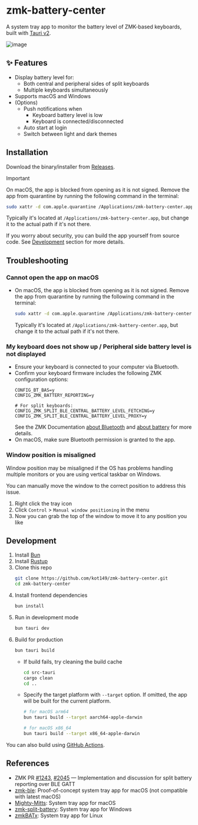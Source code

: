 # zmk-battery-center

A system tray app to monitor the battery level of ZMK-based keyboards, built with [Tauri v2](https://v2.tauri.app/).

![image](https://github.com/user-attachments/assets/1fe0b6de-c8cd-428b-975f-8c5d89850aba)

## ✨ Features

- Display battery level for:
  - Both central and peripheral sides of split keyboards
  - Multiple keyboards simultaneously
- Supports macOS and Windows
- (Options)
  - Push notifications when
    - Keyboard battery level is low
    - Keyboard is connected/disconnected
  - Auto start at login
  - Switch between light and dark themes

## Installation

Download the binary/installer from [Releases](https://github.com/kot149/zmk-battery-center/releases).

> [!important]
> On macOS, the app is blocked from opening as it is not signed. Remove the app from quarantine by running the following command in the terminal:
> ```sh
> sudo xattr -d com.apple.quarantine /Applications/zmk-battery-center.app
> ```
> Typically it's located at `/Applications/zmk-battery-center.app`, but change it to the actual path if it's not there.

If you worry about security, you can build the app yourself from source code. See [Development](#development) section for more details.

## Troubleshooting

### Cannot open the app on macOS

- On macOS, the app is blocked from opening as it is not signed. Remove the app from quarantine by running the following command in the terminal:
  ```sh
  sudo xattr -d com.apple.quarantine /Applications/zmk-battery-center.app
  ```
  Typically it's located at `/Applications/zmk-battery-center.app`, but change it to the actual path if it's not there.

### My keyboard does not show up / Peripheral side battery level is not displayed

- Ensure your keyboard is connected to your computer via Bluetooth.
- Confirm your keyboard firmware includes the following ZMK configuration options:
  ```kconfig
  CONFIG_BT_BAS=y
  CONFIG_ZMK_BATTERY_REPORTING=y

  # For split keyboards:
  CONFIG_ZMK_SPLIT_BLE_CENTRAL_BATTERY_LEVEL_FETCHING=y
  CONFIG_ZMK_SPLIT_BLE_CENTRAL_BATTERY_LEVEL_PROXY=y
  ```
  See the ZMK Documentation [about Bluetooth](https://zmk.dev/docs/config/system#bluetooth) and [about battery](https://zmk.dev/docs/config/battery) for more details.
- On macOS, make sure Bluetooth permission is granted to the app.

### Window position is misaligned

Window position may be misaligned if the OS has problems handling multiple monitors or you are using vertical taskbar on Windows.

You can manually move the window to the correct position to address this issue.

1. Right click the tray icon
2. Click `Control` > `Manual window positioning` in the menu
3. Now you can grab the top of the window to move it to any position you like

## Development

1. Install [Bun](https://bun.sh)
1. Install [Rustup](https://www.rust-lang.org/ja/tools/install)
2. Clone this repo
   ```sh
   git clone https://github.com/kot149/zmk-battery-center.git
   cd zmk-battery-center
   ```
1. Install frontend dependencies
     ```sh
     bun install
     ```
2. Run in development mode
     ```sh
     bun tauri dev
     ```
3. Build for production
     ```sh
     bun tauri build
     ```
   - If build fails, try cleaning the build cache
     ```sh
     cd src-tauri
     cargo clean
     cd ..
     ```
   - Specify the target platform with `--target` option. If omitted, the app will be built for the current platform.
     ```sh
     # for macOS arm64
     bun tauri build --target aarch64-apple-darwin

     # for macOS x86_64
     bun tauri build --target x86_64-apple-darwin
     ```

You can also build using [GitHub Actions](.github/workflows).

## References

- ZMK PR [#1243](https://github.com/zmkfirmware/zmk/pull/1243), [#2045](https://github.com/zmkfirmware/zmk/pull/2045) — Implementation and discussion for split battery reporting over BLE GATT
- [zmk-ble](https://github.com/Katona/zmk-ble): Proof-of-concept system tray app for macOS (not compatible with latest macOS)
- [Mighty-Mitts](https://github.com/codyd51/Mighty-Mitts): System tray app for macOS
- [zmk-split-battery](https://github.com/Maksim-Isakau/zmk-split-battery): System tray app for Windows
- [zmkBATx](https://github.com/mh4x0f/zmkBATx): System tray app for Linux
